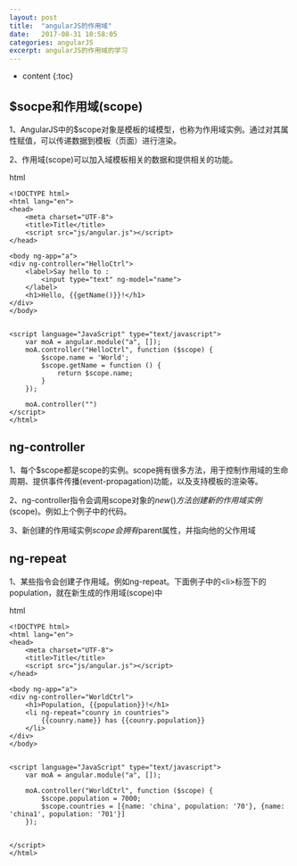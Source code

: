 ```yaml
---
layout: post
title:  "angularJS的作用域"
date:   2017-08-31 10:58:05
categories: angularJS
excerpt: angularJS的作用域的学习
---
```


* content
{:toc}

## $socpe和作用域(scope)
1、AngularJS中的$scope对象是模板的域模型，也称为作用域实例。通过对其属性赋值，可以传递数据到模板（页面）进行渲染。

2、作用域(scope)可以加入域模板相关的数据和提供相关的功能。

html
    
    <!DOCTYPE html>
    <html lang="en">
    <head>
        <meta charset="UTF-8">
        <title>Title</title>
        <script src="js/angular.js"></script>
    </head>
    
    <body ng-app="a">
    <div ng-controller="HelloCtrl">
        <label>Say hello to :
            <input type="text" ng-model="name">
        </label>
        <h1>Hello, {{getName()}}!</h1>
    </div>
    </body>
    
    
    <script language="JavaScript" type="text/javascript">
        var moA = angular.module("a", []);
        moA.controller("HelloCtrl", function ($scope) {
            $scope.name = 'World';
            $scope.getName = function () {
                return $scope.name;
            }
        });
    
        moA.controller("")
    </script>
    </html>

## ng-controller
1、每个$scope都是scope的实例。scope拥有很多方法，用于控制作用域的生命周期、提供事件传播(event-propagation)功能，以及支持模板的渲染等。

2、ng-controller指令会调用scope对象的$new()方法创建新的作用域实例($scope)。例如上个例子中的代码。

3、新创建的作用域实例$scope会拥有$parent属性，并指向他的父作用域

## ng-repeat
1、某些指令会创建子作用域。例如ng-repeat。下面例子中的&lt;li&gt;标签下的population，就在新生成的作用域(scope)中

html

    <!DOCTYPE html>
    <html lang="en">
    <head>
        <meta charset="UTF-8">
        <title>Title</title>
        <script src="js/angular.js"></script>
    </head>
    
    <body ng-app="a">
    <div ng-controller="WorldCtrl">
        <h1>Population, {{population}}!</h1>
        <li ng-repeat="counry in countries">
            {{counry.name}} has {{counry.population}}
        </li>
    </div>
    </body>
    
    
    <script language="JavaScript" type="text/javascript">
        var moA = angular.module("a", []);
    
        moA.controller("WorldCtrl", function ($scope) {
            $scope.population = 7000;
            $scope.countries = [{name: 'china', population: '70'}, {name: 'china1', population: '701'}]
        });
    
    
    </script>
    </html>

